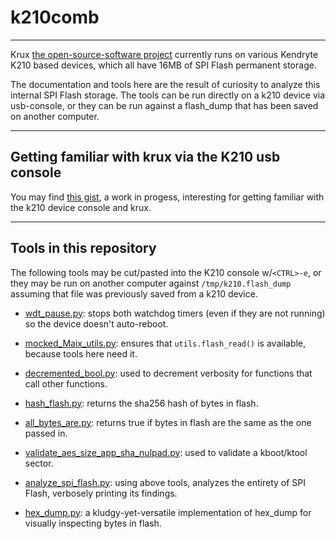 # k210comb
---

Krux [the open-source-software project](https://github.com/selfcustody/krux) 
currently runs on various Kendryte K210 based devices, which all have 16MB of SPI Flash permanent storage.

The documentation and tools here are the result of curiosity to analyze this internal SPI Flash storage.
The tools can be run directly on a k210 device via usb-console, or they can be run against a flash_dump
that has been saved on another computer.

---

## Getting familiar with krux via the K210 usb console

You may find [this gist](https://gist.github.com/jdlcdl/a8a750500e6715772c395f78c870c109), a work in progess,
interesting for getting familiar with the k210 device console and krux.

---

## Tools in this repository

The following tools may be cut/pasted into the K210 console w/`<CTRL>-e`, or they may be run on another computer
against `/tmp/k210.flash_dump` assuming that file was previously saved from a k210 device.

* [wdt_pause.py](./wdt_pause.py): 
stops both watchdog timers (even if they are not running) so the device doesn't auto-reboot.

* [mocked_Maix_utils.py](./mocked_Maix_utils.py):
ensures that `utils.flash_read()` is available, because tools here need it.

* [decremented_bool.py](./decremented_bool.py):
used to decrement verbosity for functions that call other functions.

* [hash_flash.py](./hash_flash.py):
returns the sha256 hash of bytes in flash.

* [all_bytes_are.py](./all_bytes_are.py):
returns true if bytes in flash are the same as the one passed in.

* [validate_aes_size_app_sha_nulpad.py](./validate_aes_size_app_sha_nulpad.py):
used to validate a kboot/ktool sector.

* [analyze_spi_flash.py](./analyze_spi_flash.py):
using above tools, analyzes the entirety of SPI Flash, verbosely printing its findings.

* [hex_dump.py](./hex_dump.py):
a kludgy-yet-versatile implementation of hex_dump for visually inspecting bytes in flash.

